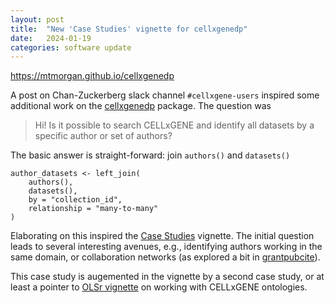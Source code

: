```yaml
---
layout: post
title:  "New 'Case Studies' vignette for cellxgenedp"
date:   2024-01-19
categories: software update
---
```


<https://mtmorgan.github.io/cellxgenedp>

A post on Chan-Zuckerberg slack channel `#cellxgene-users` inspired
some additional work on the [cellxgenedp][] package. The question was

> Hi! Is it possible to search CELLxGENE and identify all datasets by
> a specific author or set of authors?

The basic answer is straight-forward: join `authors()` and `datasets()`

```{r}
author_datasets <- left_join(
    authors(),
    datasets(),
    by = "collection_id",
    relationship = "many-to-many"
)
```

Elaborating on this inspired the [Case Studies][] vignette. The
initial question leads to several interesting avenues, e.g.,
identifying authors working in the same domain, or collaboration
networks (as explored a bit in [grantpubcite][]).

This case study is augemented in the vignette by a second case study,
or at least a pointer to [OLSr vignette][OLSr] on working with
CELLxGENE ontologies.

[cellxgenedp]: https://mtmorgan.github.io/cellxgenedp
[Case Studies]: https://mtmorgan.github.io/cellxgenedp/articles/b_case_studies.html
[grantpubcite]: https://mtmorgan.github.io/grantpubcite
[OLSr]: https://mtmorgan.github.io/OLSr/articles/b_case_study_cxg.html
